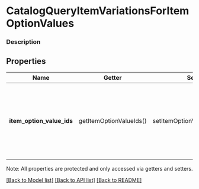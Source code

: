 # CatalogQueryItemVariationsForItemOptionValues

### Description



## Properties
Name | Getter | Setter | Type | Description | Notes
------------ | ------------- | ------------- | ------------- | ------------- | -------------
**item_option_value_ids** | getItemOptionValueIds() | setItemOptionValueIds($value) | **string[]** | A set of &#x60;CatalogItemOptionValue&#x60; IDs to be used to find associated &#x60;CatalogItemVariation&#x60;s. All ItemVariations that contain all of the given Item Option Values (in any order) will be returned. | [optional] 

Note: All properties are protected and only accessed via getters and setters.

[[Back to Model list]](../../README.md#documentation-for-models) [[Back to API list]](../../README.md#documentation-for-api-endpoints) [[Back to README]](../../README.md)

